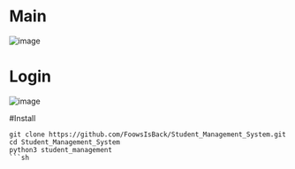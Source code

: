 # Main
![image](https://github.com/user-attachments/assets/48936c6a-e592-48cd-8aea-4ad3f38b6e1b)

# Login
![image](https://github.com/user-attachments/assets/d6718f4d-3a7f-4a68-943f-c6fb8bfa79f1)

#Install
```
git clone https://github.com/FoowsIsBack/Student_Management_System.git
cd Student_Management_System
python3 student_management
```sh
